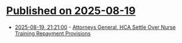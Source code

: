 # [Published on 2025-08-19](index.md)

* [2025-08-19, 21:21:00](https://soylentnews.org/article.pl?sid=25/08/19/0050215&from=rss) - [Attorneys General, HCA Settle Over Nurse Training Repayment Provisions](https://soylentnews.org/article.pl?sid=25/08/19/0050215&from=rss)
